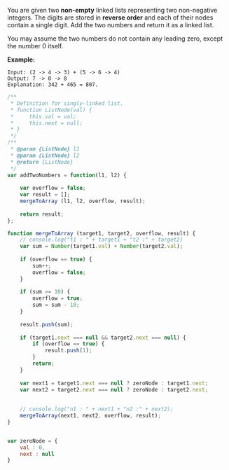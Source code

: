 You are given two **non-empty** linked lists representing two non-negative integers. The digits are stored in **reverse order** and each of their nodes contain a single digit. Add the two numbers and return it as a linked list.

You may assume the two numbers do not contain any leading zero, except the number 0 itself.

**Example:**

```
Input: (2 -> 4 -> 3) + (5 -> 6 -> 4)
Output: 7 -> 0 -> 8
Explanation: 342 + 465 = 807.
```



```javascript
/**
 * Definition for singly-linked list.
 * function ListNode(val) {
 *     this.val = val;
 *     this.next = null;
 * }
 */
/**
 * @param {ListNode} l1
 * @param {ListNode} l2
 * @return {ListNode}
 */
var addTwoNumbers = function(l1, l2) {
    
    var overflow = false;
    var result = [];
    mergeToArray (l1, l2, overflow, result);
    
    return result;
};

function mergeToArray (target1, target2, overflow, result) {
    // console.log("t1 : " + target1 + "t2 :" + target2)
    var sum = Number(target1.val) + Number(target2.val);
    
    if (overflow == true) {
        sum++;
        overflow = false;
    }
    
    if (sum >= 10) {
        overflow = true;
        sum = sum - 10;
    }
    
    result.push(sum);
    
    if (target1.next === null && target2.next === null) {
        if (overflow == true) {
            result.push(1);
        }
        return;
    }
    
    var next1 = target1.next === null ? zeroNode : target1.next;
    var next2 = target2.next === null ? zeroNode : target2.next;
    
    
    // console.log("n1 : " + next1 + "n2 :" + next2);
    mergeToArray(next1, next2, overflow, result);
}


var zeroNode = {
    val : 0,
    next : null
}

```

